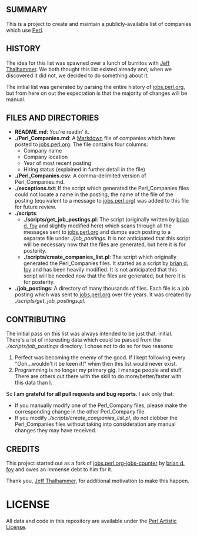 SUMMARY
-------
This is a project to create and maintain a publicly-available list of companies which use [Perl](http:/perl.org).

HISTORY
-------
The idea for this list was spawned over a lunch of burritos with [Jeff Thalhammer](http://search.cpan.org/~thaljef/). We both thought this list existed already and, when we discovered it did not, we decided to do something about it.

The initial list was generated by parsing the entire history of [jobs.perl.org](http://jobs.perl.org), but from here on out the expectation is that the majority of changes will be manual.

FILES AND DIRECTORIES
---------------------
* **README.md**: You're readin' it.
* **./Perl_Companies.md**: A [Markdown](http://daringfireball.net/projects/markdown/) file of companies which have posted to [jobs.perl.org](http://jobs.perl.org). The file contains four columns:
	* Company name
	* Company location
	* Year of most recent posting
	* Hiring status (explained in further detail in the file)
* **./Perl_Companies.csv**: A comma-delimited version of Perl_Companies.md.
* **./exceptions.txt**: If the script which generated the Perl_Companies files could not locate a name in the posting, the name of the file of the posting (equivalent to a message to [jobs.perl.org](http://jobs.perl.org)) was added to this file for future review.
* **./scripts**:
	* **./scripts/get_job_postings.pl**: The script (originally written by [brian d. foy](http://search.cpan.org/~bdfoy/) and slightly modified here) which scans through all the messages sent to [jobs.perl.org](http://jobs.perl.org) and dumps each posting to a separate file under _./job_postings_. It is not anticipated that this script will be necessary now that the files are generated, but here it is for posterity.
	* **./scripts/create_companies_list.pl**: The script which originally generated the Perl_Companies files. It started as a script by [brian d. foy](http://search.cpan.org/~bdfoy/) and has been heavily modified. It is not anticipated that this script will be needed now that the files are generated, but here it is for posterity.
* **./job_postings**: A directory of many thousands of files. Each file is a job posting which was sent to [jobs.perl.org](http://jobs.perl.org) over the years. It was created by _./scripts/get_job_postings.pl_.

CONTRIBUTING
------------
The initial pass on this list was always intended to be just that: initial. There's a lot of interesting data which could be parsed from the _./scripts/job_postings_ directory. I chose not to do so for two reasons:

1. Perfect was becoming the enemy of the good. If I kept following every "Ooh...wouldn't it be keen if!" whim then this list would never exist.
1. Programming is no longer my primary gig. I manage people and stuff. There are others out there with the skill to do more/better/faster with this data than I.

So **I am grateful for all pull requests and bug reports**. I ask only that:

* If you manually modify one of the Perl_Company files, please make the corresponding change in the other Perl_Company file.
* If you modify _./scripts/create_companies_list.pl_, do not clobber the Perl_Companies files without taking into consideration any manual changes they may have received.

CREDITS
-------
This project started out as a fork of [jobs.perl.org-jobs-counter](https://github.com/briandfoy/jobs.perl.org-jobs-counter) by [brian d. foy](http://search.cpan.org/~bdfoy/) and owes an immense debt to him for it.

Thank you, [Jeff Thalhammer](http://search.cpan.org/~thaljef/), for additional motivation to make this happen.

LICENSE
=======
All data and code in this repository are available under the [Perl Artistic License](http://perldoc.perl.org/perlartistic.html).